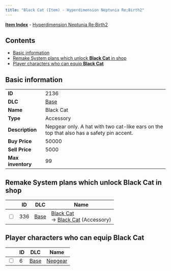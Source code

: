 ```yaml
---
title: "Black Cat (Item) - Hyperdimension Neptunia Re;Birth2"
---
```


[**Item Index**](/neptunia/rb2/item/index.html) - [Hyperdimension Neptunia Re;Birth2](/neptunia/rb2)

## Contents

- [Basic information](#basic-information)
- [Remake System plans which unlock **Black Cat** in shop](#remake-system-plans-which-unlock-black-cat-in-shop)
- [Player characters who can equip **Black Cat**](#player-characters-who-can-equip-black-cat)

## Basic information

|   |   |
| -- | -- |
| **ID** | 2136 |
| **DLC** | [Base](/neptunia/rb2/dlc/0-base.html) |
| **Name** | Black Cat |
| **Type** | Accessory |
| **Description** | Nepgear only. A hat with two cat-like ears on the top that also has a safety pin accent. |
| **Buy Price** | 50000 |
| **Sell Price** | 5000 |
| **Max inventory** | 99 |

## Remake System plans which unlock **Black Cat** in shop

|    | ID | DLC | Name |
| -- | -- | --- | ---- |
| <input type="checkbox" id="rb2-remake-0-336" class="trackbox" /> | 336 | [Base](/neptunia/rb2/dlc/0-base.html) | [Black Cat](/neptunia/rb2/remake/0-336-black-cat.html)<br />→ [Black Cat](/neptunia/rb2/item/0-2136-black-cat.html) (Accessory) |

## Player characters who can equip **Black Cat**

|    | ID | DLC | Name |
| -- | -- | --- | ---- |
| <input type="checkbox" id="rb2-player-0-6" class="trackbox" /> | 6 | [Base](/neptunia/rb2/dlc/0-base.html) | [Nepgear](/neptunia/rb2/player/0-6-nepgear.html) |
